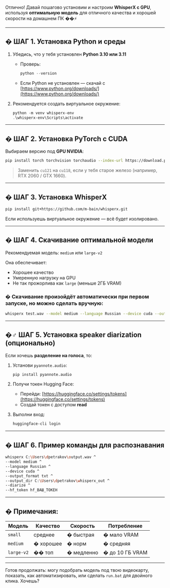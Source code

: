 Отлично! Давай пошагово установим и настроим **WhisperX с GPU**, используя **оптимальную модель** для отличного качества и хорошей скорости на домашнем ПК ��⚡

---

## � **ШАГ 1. Установка Python и среды**

1. Убедись, что у тебя установлен **Python 3.10 или 3.11**
   - Проверь:  
     ```powershell
     python --version
     ```
   - Если Python не установлен — скачай с [https://www.python.org/downloads/](https://www.python.org/downloads/)

2. Рекомендуется создать виртуальное окружение:
   ```powershell
   python -m venv whisperx-env
   .\whisperx-env\Scripts\activate
   ```

---

## � **ШАГ 2. Установка PyTorch с CUDA**

Выбираем версию под **GPU NVIDIA**:

```bash
pip install torch torchvision torchaudio --index-url https://download.pytorch.org/whl/cu121
```

> Заменить `cu121` на `cu118`, если у тебя старое железо (например, RTX 2060 / GTX 1660).

---

## � **ШАГ 3. Установка WhisperX**

```bash
pip install git+https://github.com/m-bain/whisperx.git
```

Если используешь виртуальное окружение — всё будет изолировано.

---

## � **ШАГ 4. Скачивание оптимальной модели**

Рекомендуемая модель: `medium` или `large-v2`

Она обеспечивает:
- Хорошее качество
- Умеренную нагрузку на GPU
- Не так прожорлива как `large` (меньше 2ГБ VRAM)

### � Скачивание произойдёт автоматически при первом запуске, но можно сделать вручную:

```bash
whisperx test.wav --model medium --language Russian --device cuda --output_format txt
```

---

## �‍♂️ **ШАГ 5. Установка speaker diarization (опционально)**

Если хочешь **разделение на голоса**, то:

1. Установи `pyannote.audio`:
   ```bash
   pip install pyannote.audio
   ```

2. Получи токен Hugging Face:
   - Перейди: [https://huggingface.co/settings/tokens](https://huggingface.co/settings/tokens)
   - Создай токен с доступом **read**

3. Выполни вход:
   ```bash
   huggingface-cli login
   ```

---

## � **ШАГ 6. Пример команды для распознавания**

```bash
whisperx C:\Users\dpetrakov\output.wav ^
--model medium ^
--language Russian ^
--device cuda ^
--output_format txt ^
--output_dir C:\Users\dpetrakov\whisperx_out ^
--diarize ^
--hf_token hf_ВАШ_ТОКЕН
```

---

## � Примечания:

| Модель         | Качество | Скорость | Потребление |
|----------------|----------|----------|--------------|
| `small`        | среднее  | � быстрая | � мало VRAM |
| `medium`       | � хорошее | � норм    | � средняя |
| `large-v2`     | �� топ   | � медленно | � до 10 ГБ VRAM |

---

Готов продолжать: могу подобрать модель под твою видеокарту, показать, как автоматизировать, или сделать `run.bat` для двойного клика. Хочешь?